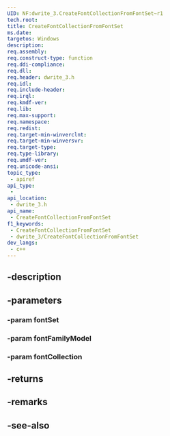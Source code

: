 ```yaml
---
UID: NF:dwrite_3.CreateFontCollectionFromFontSet~r1
tech.root: 
title: CreateFontCollectionFromFontSet
ms.date: 
targetos: Windows
description: 
req.assembly: 
req.construct-type: function
req.ddi-compliance: 
req.dll: 
req.header: dwrite_3.h
req.idl: 
req.include-header: 
req.irql: 
req.kmdf-ver: 
req.lib: 
req.max-support: 
req.namespace: 
req.redist: 
req.target-min-winverclnt: 
req.target-min-winversvr: 
req.target-type: 
req.type-library: 
req.umdf-ver: 
req.unicode-ansi: 
topic_type:
 - apiref
api_type:
 - 
api_location:
 - dwrite_3.h
api_name:
 - CreateFontCollectionFromFontSet
f1_keywords:
 - CreateFontCollectionFromFontSet
 - dwrite_3/CreateFontCollectionFromFontSet
dev_langs:
 - c++
---
```


## -description

## -parameters

### -param fontSet

### -param fontFamilyModel

### -param fontCollection

## -returns

## -remarks

## -see-also

